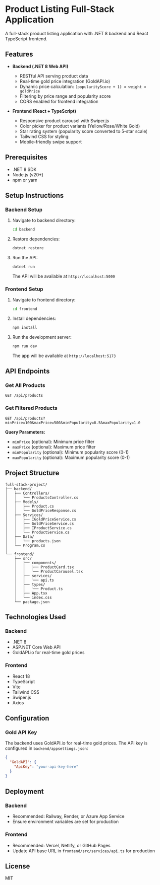 # Product Listing Full-Stack Application

A full-stack product listing application with .NET 8 backend and React TypeScript frontend.

## Features

- **Backend (.NET 8 Web API)**
  - RESTful API serving product data
  - Real-time gold price integration (GoldAPI.io)
  - Dynamic price calculation: `(popularityScore + 1) × weight × goldPrice`
  - Filtering by price range and popularity score
  - CORS enabled for frontend integration

- **Frontend (React + TypeScript)**
  - Responsive product carousel with Swiper.js
  - Color picker for product variants (Yellow/Rose/White Gold)
  - Star rating system (popularity score converted to 5-star scale)
  - Tailwind CSS for styling
  - Mobile-friendly swipe support

## Prerequisites

- .NET 8 SDK
- Node.js (v20+)
- npm or yarn

## Setup Instructions

### Backend Setup

1. Navigate to backend directory:
   ```bash
   cd backend
   ```

2. Restore dependencies:
   ```bash
   dotnet restore
   ```

3. Run the API:
   ```bash
   dotnet run
   ```

   The API will be available at `http://localhost:5000`

### Frontend Setup

1. Navigate to frontend directory:
   ```bash
   cd frontend
   ```

2. Install dependencies:
   ```bash
   npm install
   ```

3. Run the development server:
   ```bash
   npm run dev
   ```

   The app will be available at `http://localhost:5173`

## API Endpoints

### Get All Products
```
GET /api/products
```

### Get Filtered Products
```
GET /api/products?minPrice=100&maxPrice=500&minPopularity=0.5&maxPopularity=1.0
```

**Query Parameters:**
- `minPrice` (optional): Minimum price filter
- `maxPrice` (optional): Maximum price filter
- `minPopularity` (optional): Minimum popularity score (0-1)
- `maxPopularity` (optional): Maximum popularity score (0-1)

## Project Structure

```
full-stack-project/
├── backend/
│   ├── Controllers/
│   │   └── ProductsController.cs
│   ├── Models/
│   │   ├── Product.cs
│   │   └── GoldPriceResponse.cs
│   ├── Services/
│   │   ├── IGoldPriceService.cs
│   │   ├── GoldPriceService.cs
│   │   ├── IProductService.cs
│   │   └── ProductService.cs
│   ├── Data/
│   │   └── products.json
│   └── Program.cs
│
└── frontend/
    ├── src/
    │   ├── components/
    │   │   ├── ProductCard.tsx
    │   │   └── ProductCarousel.tsx
    │   ├── services/
    │   │   └── api.ts
    │   ├── types/
    │   │   └── Product.ts
    │   ├── App.tsx
    │   └── index.css
    └── package.json
```

## Technologies Used

### Backend
- .NET 8
- ASP.NET Core Web API
- GoldAPI.io for real-time gold prices

### Frontend
- React 18
- TypeScript
- Vite
- Tailwind CSS
- Swiper.js
- Axios

## Configuration

### Gold API Key
The backend uses GoldAPI.io for real-time gold prices. The API key is configured in `backend/appsettings.json`:

```json
{
  "GoldAPI": {
    "ApiKey": "your-api-key-here"
  }
}
```

## Deployment

### Backend
- Recommended: Railway, Render, or Azure App Service
- Ensure environment variables are set for production

### Frontend
- Recommended: Vercel, Netlify, or GitHub Pages
- Update API base URL in `frontend/src/services/api.ts` for production

## License

MIT
